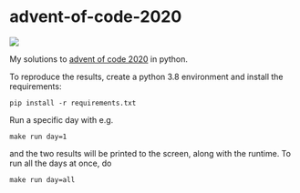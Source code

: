 # advent-of-code-2020

![](https://raw.githubusercontent.com/anguswilliams91/aoc-2020/main/calendar.png)

My solutions to [advent of code 2020](https://www.adventofcode.com/2020) in python.

To reproduce the results, create a python 3.8 environment and install the requirements:

```
pip install -r requirements.txt
```

Run a specific day with e.g.

```
make run day=1
```

and the two results will be printed to the screen, along with the runtime.
To run all the days at once, do

```
make run day=all
```




